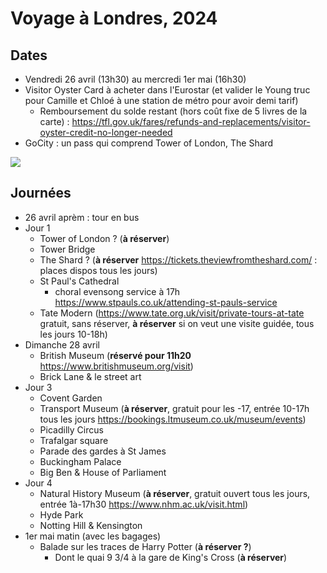 # Voyage à Londres, 2024

## Dates

* Vendredi 26 avril (13h30) au mercredi 1er mai (16h30)
 * Visitor Oyster Card à acheter dans l'Eurostar (et valider le Young truc pour Camille et Chloé à une station de métro pour avoir demi tarif)
   * Remboursement du solde restant (hors coût fixe de 5 livres de la carte) : https://tfl.gov.uk/fares/refunds-and-replacements/visitor-oyster-credit-no-longer-needed
* GoCity : un pass qui comprend Tower of London, The Shard

 ![](https://www.thamesclippers.com/media/y4zhrvfc/route-map-key-300720.jpg?anchor=center&mode=crop&width=960&height=0&format=webp&quality=70&rnd=133561194327800000) 

## Journées

* 26 avril aprèm : tour en bus
* Jour 1
  * Tower of London ? (**à réserver**)
  * Tower Bridge
  * The Shard ? (**à réserver** <https://tickets.theviewfromtheshard.com/> : places dispos tous les jours)
  * St Paul's Cathedral
    * choral evensong service à 17h https://www.stpauls.co.uk/attending-st-pauls-service 
  * Tate Modern (<https://www.tate.org.uk/visit/private-tours-at-tate> gratuit, sans réserver, **à réserver** si on veut une visite guidée, tous les jours 10-18h)
* Dimanche 28 avril
  * British Museum (**réservé pour 11h20** <https://www.britishmuseum.org/visit>)
  * Brick Lane & le street art
* Jour 3
  * Covent Garden
  * Transport Museum (**à réserver**, gratuit pour les -17, entrée 10-17h tous les jours <https://bookings.ltmuseum.co.uk/museum/events>)
  * Picadilly Circus
  * Trafalgar square
  * Parade des gardes à St James
  * Buckingham Palace
  * Big Ben & House of Parliament
* Jour 4
  * Natural History Museum (**à réserver**, gratuit ouvert tous les jours, entrée 1à-17h30 <https://www.nhm.ac.uk/visit.html>)
  * Hyde Park
  * Notting Hill & Kensington
* 1er mai matin (avec les bagages)
  * Balade sur les traces de Harry Potter (**à réserver ?**)
    * Dont le quai 9 3/4 à la gare de King's Cross (**à réserver**)
